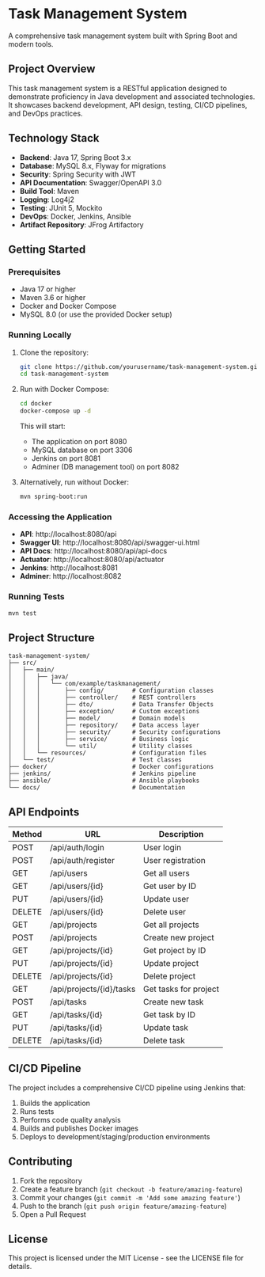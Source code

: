 # Task Management System

A comprehensive task management system built with Spring Boot and modern tools.

## Project Overview

This task management system is a RESTful application designed to demonstrate proficiency in Java development and associated technologies. It showcases backend development, API design, testing, CI/CD pipelines, and DevOps practices.

## Technology Stack

- **Backend**: Java 17, Spring Boot 3.x
- **Database**: MySQL 8.x, Flyway for migrations
- **Security**: Spring Security with JWT
- **API Documentation**: Swagger/OpenAPI 3.0
- **Build Tool**: Maven
- **Logging**: Log4j2
- **Testing**: JUnit 5, Mockito
- **DevOps**: Docker, Jenkins, Ansible
- **Artifact Repository**: JFrog Artifactory

## Getting Started

### Prerequisites

- Java 17 or higher
- Maven 3.6 or higher
- Docker and Docker Compose
- MySQL 8.0 (or use the provided Docker setup)

### Running Locally

1. Clone the repository:
   ```bash
   git clone https://github.com/yourusername/task-management-system.git
   cd task-management-system
   ```

2. Run with Docker Compose:
   ```bash
   cd docker
   docker-compose up -d
   ```

   This will start:
   - The application on port 8080
   - MySQL database on port 3306
   - Jenkins on port 8081
   - Adminer (DB management tool) on port 8082

3. Alternatively, run without Docker:
   ```bash
   mvn spring-boot:run
   ```

### Accessing the Application

- **API**: http://localhost:8080/api
- **Swagger UI**: http://localhost:8080/api/swagger-ui.html
- **API Docs**: http://localhost:8080/api/api-docs
- **Actuator**: http://localhost:8080/api/actuator
- **Jenkins**: http://localhost:8081
- **Adminer**: http://localhost:8082

### Running Tests

```bash
mvn test
```

## Project Structure

```
task-management-system/
├── src/
│   ├── main/
│   │   ├── java/
│   │   │   └── com/example/taskmanagement/
│   │   │       ├── config/        # Configuration classes
│   │   │       ├── controller/    # REST controllers
│   │   │       ├── dto/           # Data Transfer Objects
│   │   │       ├── exception/     # Custom exceptions
│   │   │       ├── model/         # Domain models
│   │   │       ├── repository/    # Data access layer
│   │   │       ├── security/      # Security configurations
│   │   │       ├── service/       # Business logic
│   │   │       └── util/          # Utility classes
│   │   └── resources/             # Configuration files
│   └── test/                      # Test classes
├── docker/                        # Docker configurations
├── jenkins/                       # Jenkins pipeline
├── ansible/                       # Ansible playbooks
└── docs/                          # Documentation
```

## API Endpoints

| Method | URL                           | Description                    |
|--------|-------------------------------|--------------------------------|
| POST   | /api/auth/login               | User login                     |
| POST   | /api/auth/register            | User registration              |
| GET    | /api/users                    | Get all users                  |
| GET    | /api/users/{id}               | Get user by ID                 |
| PUT    | /api/users/{id}               | Update user                    |
| DELETE | /api/users/{id}               | Delete user                    |
| GET    | /api/projects                 | Get all projects               |
| POST   | /api/projects                 | Create new project             |
| GET    | /api/projects/{id}            | Get project by ID              |
| PUT    | /api/projects/{id}            | Update project                 |
| DELETE | /api/projects/{id}            | Delete project                 |
| GET    | /api/projects/{id}/tasks      | Get tasks for project          |
| POST   | /api/tasks                    | Create new task                |
| GET    | /api/tasks/{id}               | Get task by ID                 |
| PUT    | /api/tasks/{id}               | Update task                    |
| DELETE | /api/tasks/{id}               | Delete task                    |

## CI/CD Pipeline

The project includes a comprehensive CI/CD pipeline using Jenkins that:

1. Builds the application
2. Runs tests
3. Performs code quality analysis
4. Builds and publishes Docker images
5. Deploys to development/staging/production environments

## Contributing

1. Fork the repository
2. Create a feature branch (`git checkout -b feature/amazing-feature`)
3. Commit your changes (`git commit -m 'Add some amazing feature'`)
4. Push to the branch (`git push origin feature/amazing-feature`)
5. Open a Pull Request

## License

This project is licensed under the MIT License - see the LICENSE file for details.

